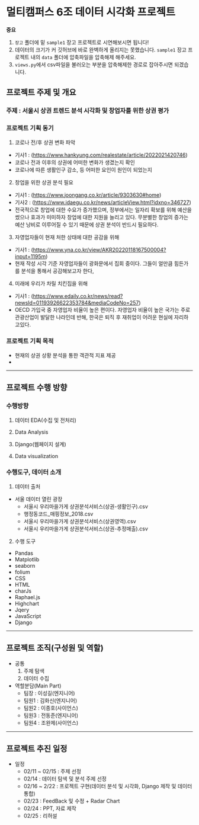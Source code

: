 # 멀티캠퍼스 6조 데이터 시각화 프로젝트 
**중요**

1. `장고` 폴더에 밑 `sample1` 장고 프로젝트로 시연해보시면 됩니다!
2. 데이터의 크기가 커 깃허브에 바로 완벽하게 올리지는 못했습니다. `sample1` 장고 프로젝트 내의 `data` 폴더에 압축파일을 압축해제 해주세요.
3. `views.py`에서 csv파일을 불러오는 부분을 압축해제한 경로로 잡아주시면 되겠습니다.

## 프로젝트 주제 및 개요 

### 주제 : 서울시 상권 트렌드 분석 시각화 및 창업자를 위한 상권 평가

### 프로젝트 기획 동기
1. 코로나 전/후 상권 변화 파악
  - 기사1 : (https://www.hankyung.com/realestate/article/2022021420746)
  - 코로나 전과 이후의 상권에 어떠한 변화가 생겼는지 확인
  - 코로나에 따른 생활인구 감소, 등 어떠한 요인이 원인이 되었는지 

2. 창업을 위한 상권 분석 필요
  - 기사1 : (https://www.joongang.co.kr/article/9303630#home)
  - 기사2 : (https://www.idaegu.co.kr/news/articleView.html?idxno=346727)
  - 전국적으로 창업에 대한 수요가 증가했으며, 정부에서는 일자리 확보를 위해 예산을 썼으나 효과가 미미하자 창업에 대한 지원을 늘리고 있다. 무분별한 창업의 증가는 예산 낭비로 이루어질 수 있기 때문에 상권 분석이 반드시 필요하다.

3. 자영업자들이 현재 처한 상태에 대한 공감을 위해
  - 기사1 : (https://www.yna.co.kr/view/AKR20220118167500004?input=1195m)
  - 현재 작성 시각 기준 자영업자들이 광화문에서 집회 중이다. 그들이 얼만큼 힘든가를 분석을 통해서 공감해보고자 한다,

4. 미래에 우리가 차릴 치킨집을 위해
  - 기사1 : (https://www.edaily.co.kr/news/read?newsId=01193926622353784&mediaCodeNo=257)
- OECD 가입국 중 자영업자 비율이 높은 편이다. 자영업자 비율이 높은 국가는 주로 관광산업이 발달한 나라인데 반해, 한국은 퇴직 후 재취업이 어려운 현실에 자리하고있다.


### 프로젝트 기획 목적
* 현재의 상권 상황 분석을 통한 객관적 지표 제공
* 

---
## 프로젝트 수행 방향

### 수행방향
1. 데이터 EDA(수집 및 전처리)

2. Data Analysis

3. Django(웹페이지 설계)

4. Data visualization

### 수행도구, 데이터 소개
1. 데이터 출처
  - 서울 데이터 열린 광장
    - 서울시 우리마을가게 상권분석서비스(상권-생활인구).csv
    - 행정동코드_매핑정보_2018.csv
    - 서울시 우리마을가게 상권분석서비스(상권영역).csv
    - 서울시 우리마을가게 상권분석서비스(상권-추정매출).csv
2. 수행 도구
  - Pandas
  - Matplotlib
  - seaborn
  - folium
  - CSS
  - HTML
  - charJs
  - Raphael.js
  - Highchart
  - Jqery
  - JavaScript
  - Django

---
## 프로젝트 조직(구성원 및 역할)
- 공통
  1. 주제 탐색
  2. 데이터 수집
- 역할분담(Main Part)
  - 팀장 : 이성길(엔지니어)
  - 팀원1 : 김화신(엔지니어)
  - 팀원2 : 이종호(사이언스)
  - 팀원3 : 전동준(엔지니어)
  - 팀원4 : 조완제(사이언스)

--- 

## 프로젝트 추진 일정
- 일정
  - 02/11 ~ 02/15 : 주제 선정
  - 02/14 : 데이터 탐색 및 분석 주제 선정
  - 02/16 ~ 2/22 : 프로젝트 구현(데이터 분석 및 시각화, Django 제작 및 데이터 통합)
  - 02/23 : FeedBack 및 수정 + Radar Chart
  - 02/24 : PPT, 자료 제작
  - 02/25 : 리허설
